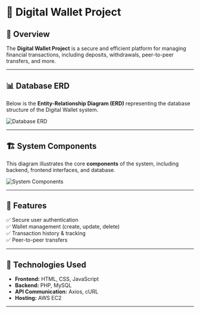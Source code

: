 # 📱 Digital Wallet Project

## 📌 Overview
The **Digital Wallet Project** is a secure and efficient platform for managing financial transactions, including deposits, withdrawals, peer-to-peer transfers, and more. 

---

## 📊 Database ERD
Below is the **Entity-Relationship Diagram (ERD)** representing the database structure of the Digital Wallet system.

![Database ERD](https://raw.githubusercontent.com/Hasanmawasi/DigitalWallet/main/https://github.com/Hasanmawasi/DigitalWallet/DigitalWallet-Client/image/components/ER-DigitalWallet.png
)

---

## 🏗️ System Components
This diagram illustrates the core **components** of the system, including backend, frontend interfaces, and database.

![System Components](https://raw.githubusercontent.com/Hasanmawasi/DigitalWallet/main/DigitalWallet-Client/image/components/components.png)

---

## 🚀 Features
✅ Secure user authentication  
✅ Wallet management (create, update, delete)  
✅ Transaction history & tracking  
✅ Peer-to-peer transfers  

---

## 🔧 Technologies Used
- **Frontend:** HTML, CSS, JavaScript  
- **Backend:** PHP, MySQL  
- **API Communication:** Axios, cURL  
- **Hosting:** AWS EC2  

---


